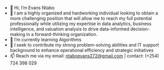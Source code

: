 - 👋 Hi, I’m Evans Ntabo
- 👀 I am a highly organized and hardworking individual looking to obtain a more challenging position that will allow me to reach my full potential professionally while utilizing my expertise in data analytics, business intelligence, and valuation analysis to drive data-informed decision-making in a forward-thinking organization.  
- 🌱 I’m currently learning Algorithms
- 💞️ I seek to contribute my strong problem-solving abilities and IT support background to enhance operational efficiency and strategic initiatives
- 📫 Reach me via my email: ntaboevans272@gmail.com | contact: (+254) 724 398 029

<!---
EvansNtabo/EvansNtabo is a ✨ special ✨ repository because its `README.md` (this file) appears on your GitHub profile.
You can click the Preview link to take a look at your changes.
--->

